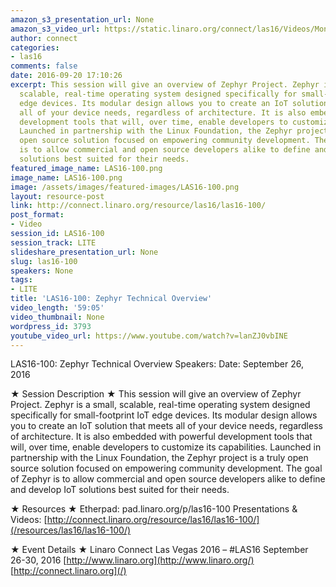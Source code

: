 ```yaml
---
amazon_s3_presentation_url: None
amazon_s3_video_url: https://static.linaro.org/connect/las16/Videos/Monday/LAS16-100%20Zephyr%20Technical%20Overview.mp4
author: connect
categories:
- las16
comments: false
date: 2016-09-20 17:10:26
excerpt: This session will give an overview of Zephyr Project. Zephyr is a small,
  scalable, real-time operating system designed specifically for small-footprint IoT
  edge devices. Its modular design allows you to create an IoT solution that meets
  all of your device needs, regardless of architecture. It is also embedded with powerful
  development tools that will, over time, enable developers to customize its capabilities.
  Launched in partnership with the Linux Foundation, the Zephyr project is a truly
  open source solution focused on empowering community development. The goal of Zephyr
  is to allow commercial and open source developers alike to define and develop IoT
  solutions best suited for their needs.
featured_image_name: LAS16-100.png
image_name: LAS16-100.png
image: /assets/images/featured-images/LAS16-100.png
layout: resource-post
link: http://connect.linaro.org/resource/las16/las16-100/
post_format:
- Video
session_id: LAS16-100
session_track: LITE
slideshare_presentation_url: None
slug: las16-100
speakers: None
tags:
- LITE
title: 'LAS16-100: Zephyr Technical Overview'
video_length: '59:05'
video_thumbnail: None
wordpress_id: 3793
youtube_video_url: https://www.youtube.com/watch?v=lanZJ0vbINE
---
```


LAS16-100: Zephyr Technical Overview
Speakers:
Date: September 26, 2016

★ Session Description ★
This session will give an overview of Zephyr Project. Zephyr is a small, scalable, real-time operating system designed specifically for small-footprint IoT edge devices. Its modular design allows you to create an IoT solution that meets all of your device needs, regardless of architecture. It is also embedded with powerful development tools that will, over time, enable developers to customize its capabilities. Launched in partnership with the Linux Foundation, the Zephyr project is a truly open source solution focused on empowering community development. The goal of Zephyr is to allow commercial and open source developers alike to define and develop IoT solutions best suited for their needs.

★ Resources ★
Etherpad: pad.linaro.org/p/las16-100
Presentations & Videos: [http://connect.linaro.org/resource/las16/las16-100/](/resources/las16/las16-100/)

★ Event Details ★
Linaro Connect Las Vegas 2016 – #LAS16
September 26-30, 2016
[http://www.linaro.org](http://www.linaro.org/)
[http://connect.linaro.org](/)
